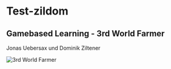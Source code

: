 # Test-zildom
## Gamebased Learning - 3rd World Farmer
Jonas Uebersax und Dominik Ziltener

![3rd World Farmer](https://user-images.githubusercontent.com/56537073/66740548-beb9ad00-ee73-11e9-989b-3e5fa1c7cbf9.png)
